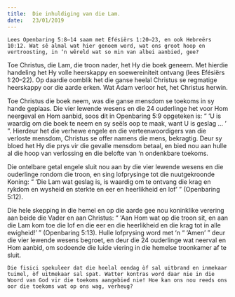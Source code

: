 ```yaml
---
title:  Die inhuldiging van die Lam.
date:   23/01/2019
---
```


`Lees Openbaring 5:8–14 saam met Efésiërs 1:20–23, en ook Hebreërs 10:12. Wat sê almal wat hier genoem word, wat ons groot hoop en vertroosting, in ‘n wêreld wat so min van albei aanbied, gee?` 

Toe Christus, die Lam, die troon nader, het Hy die boek geneem. Met hierdie handeling het Hy volle heerskappy en soewereiniteit ontvang (lees Efésiërs 1:20–22). Op daardie oomblik het die ganse heelal Christus se regmatige heerskappy oor die aarde erken. Wat Adam verloor het, het Christus herwin. 

Toe Christus die boek neem, was die ganse mensdom se toekoms in sy hande geplaas.  Die vier lewende wesens en die 24 ouderlinge het voor Hom neergeval en Hom aanbid, soos dit in Openbaring 5:9 opgeteken is: “ ‘U is waardig om die boek te neem en sy seëls oop te maak, want U is geslag ... ’ ”. Hierdeur het die verhewe engele en die verteenwoordigers van die verloste mensdom, Christus se offer namens die mens, bekragtig. Deur sy bloed het Hy die prys vir die gevalle mensdom betaal, en bied nou aan hulle al die hoop van verlossing en die belofte van ‘n ondenkbare toekoms. 

Die ontelbare getal engele sluit nou aan by die vier lewende wesens en die ouderlinge rondom die troon, en sing lofprysinge tot die nuutgekroonde Koning: “ ‘Die Lam wat geslag is, is waardig om te ontvang die krag en rykdom en wysheid en sterkte en eer en heerlikheid en lof’ ” (Openbaring 5:12). 

Die hele skepping in die hemel en op die aarde gee nou koninklike verering aan beide die Vader en aan Christus: “ ‘Aan Hom wat op die troon sit, en aan die Lam kom toe die lof en die eer en die heerlikheid en die krag tot in alle ewigheid!’ ” (Openbaring 5:13). Hulle lofprysing word met ‘n “ ‘Amen’ ” deur die vier lewende wesens begroet, en deur die 24 ouderlinge wat neerval en Hom aanbid, om sodoende die luide viering in die hemelse troonkamer af te sluit. 

`Die fisici spekuleer dat die heelal eendag òf sal uitbrand en inmekaar tuimel, òf uitmekaar sal spat. Watter kontras word daar nie in die Woord van God vir die toekoms aangebied nie! Hoe kan ons nou reeds ons oor die toekoms wat op ons wag, verheug?`